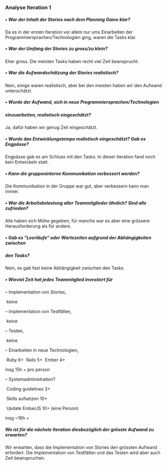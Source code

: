 ### Analyse Iteration 1

##### • War der Inhalt der Stories nach dem Planning Game klar?

Da es in der ersten Iteration vor allem nur ums Einarbeiten der Programmiersprachen/Technologien ging, waren die Tasks klar.

##### • War der Umfang der Stories zu gross/zu klein?

Eher gross. Die meisten Tasks haben recht viel Zeit beansprucht.

##### • War die Aufwandschätzung der Stories realistisch?

Nein, einige waren realistisch, aber bei den meisten haben wir den Aufwand unterschätzt.

##### • Wurde der Aufwand, sich in neue Programmiersprachen/Technologien

##### einzuarbeiten, realistisch eingeschätzt?

Ja, dafür haben wir genug Zeit eingeschätzt.

##### • Wurde das Entwicklungstempo realistisch eingeschätzt? Gab es Engpässe?

Engpässe gab es am Schluss mit den Tasks. In dieser Iteration fand noch kein Entwickeln statt.

##### • Kann die gruppeninterne Kommunikation verbessert werden?

Die Kommunikation in der Gruppe war gut, aber verbessern kann man immer.

##### • War die Arbeitsbelastung aller Teammitglieder ähnlich? Sind alle zufrieden?

Alle haben sich Mühe gegeben, für manche war es aber eine grössere Herausforderung als für andere. 

##### • Gab es ”Leerläufe“ oder Wartezeiten aufgrund der Abhängigkeiten zwischen

##### den Tasks?

Nein, es gab fast keine Abhängigkeit zwischen den Tasks.

##### • Wieviel Zeit hat jedes Teammitglied investiert für

– Implementation von Stories,

​       keine

– Implementation von Testfällen,

​       keine

– Testen,

​       keine

– Einarbeiten in neue Technologien,

​       Ruby 6+
​       Rails 5+
​       Ember 4+

insg 15h + pro person

– Systemadministration?

​       Coding guidelines 3+

​       Skills aufsetzen 10+

​       Update EmberJS 10+ (eine Person)

insg ~16h + 

##### Wo ist für die nächste Iteration diesbezüglich der grösste Aufwand zu erwarten?

Wir erwarten, dass die Implementation von Stories den grössten Aufwand erfordert. Die Implementation von Testfällen und das Testen wird aber auch Zeit beanspruchen.